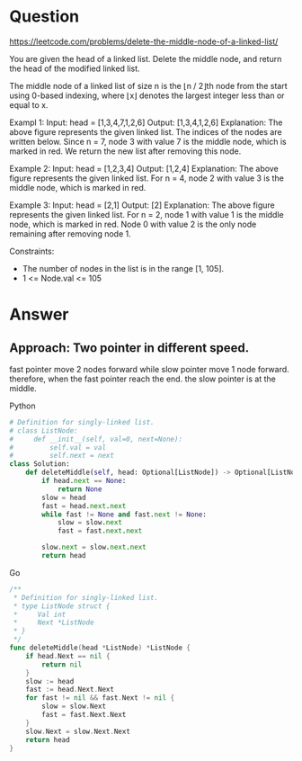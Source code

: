 

Question
=========

https://leetcode.com/problems/delete-the-middle-node-of-a-linked-list/


You are given the head of a linked list. Delete the middle node, and return the head of the modified linked list.

The middle node of a linked list of size n is the ⌊n / 2⌋th node from the start using 0-based indexing, where ⌊x⌋ denotes the largest integer less than or equal to x.


Exampl 1:
Input: head = [1,3,4,7,1,2,6]
Output: [1,3,4,1,2,6]
Explanation:
The above figure represents the given linked list. The indices of the nodes are written below.
Since n = 7, node 3 with value 7 is the middle node, which is marked in red.
We return the new list after removing this node. 


Example 2:
Input: head = [1,2,3,4]
Output: [1,2,4]
Explanation:
The above figure represents the given linked list.
For n = 4, node 2 with value 3 is the middle node, which is marked in red.

Example 3:
Input: head = [2,1]
Output: [2]
Explanation:
The above figure represents the given linked list.
For n = 2, node 1 with value 1 is the middle node, which is marked in red.
Node 0 with value 2 is the only node remaining after removing node 1.

Constraints:
- The number of nodes in the list is in the range [1, 105].
- 1 <= Node.val <= 105



Answer
=======


Approach: Two pointer in different speed.
--------

fast pointer move 2 nodes forward while slow pointer move 1 node forward.
therefore, when the fast pointer reach  the end. the slow pointer is at the middle.



Python

```python
# Definition for singly-linked list.
# class ListNode:
#     def __init__(self, val=0, next=None):
#         self.val = val
#         self.next = next
class Solution:
    def deleteMiddle(self, head: Optional[ListNode]) -> Optional[ListNode]:
        if head.next == None:
            return None
        slow = head
        fast = head.next.next
        while fast != None and fast.next != None:
            slow = slow.next
            fast = fast.next.next

        slow.next = slow.next.next
        return head
```


Go

```go
/**
 * Definition for singly-linked list.
 * type ListNode struct {
 *     Val int
 *     Next *ListNode
 * }
 */
func deleteMiddle(head *ListNode) *ListNode {
    if head.Next == nil {
        return nil
    }
    slow := head
    fast := head.Next.Next
    for fast != nil && fast.Next != nil {
        slow = slow.Next
        fast = fast.Next.Next
    }
    slow.Next = slow.Next.Next
    return head
}
```